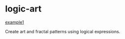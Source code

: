 # logic-art
[example1](https://raw.githubusercontent.com/mxm07/logic-art/master/example.png)

Create art and fractal patterns using logical expressions.
